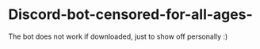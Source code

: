 # Discord-bot-censored-for-all-ages-

The bot does not work if downloaded, just to show off personally :)
